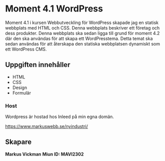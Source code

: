 # Moment 4.1 WordPress

Moment 4.1 i kursen Webbutveckling för WordPress skapade jag en statisk webbplats med HTML och CSS. Denna webbplats beskriver ett företag och dess produkter. Denna webbplats ska sedan ligga till grund för moment 4.2 där den ska användas för att skapa ett WordPresstema. Detta temat ska sedan användas för att återskapa den statiska webbplatsen dynamiskt som ett WordPress CMS.

## Uppgiften innehåller
* HTML
* CSS
* Design
* Formulär

### Host
Wordpress är hostad hos Inleed på min egna domän.

https://www.markuswebb.se/nyindustri/

## Skapare
**Markus Vickman**
**Miun ID: MAVI2302**
